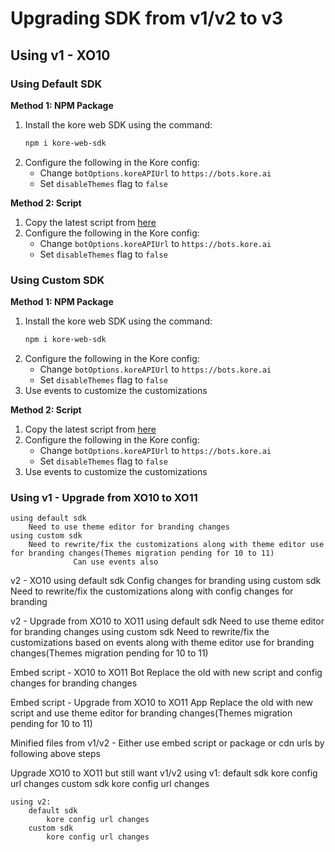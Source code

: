 # Upgrading SDK from v1/v2 to v3

## Using v1 - XO10

### Using Default SDK

**Method 1: NPM Package**

1. Install the kore web SDK using the command:
    ```bash
    npm i kore-web-sdk
    ```
2. Configure the following in the Kore config:
    - Change `botOptions.koreAPIUrl` to `https://bots.kore.ai`
    - Set `disableThemes` flag to `false`

**Method 2: Script**

1. Copy the latest script from [here]()
2. Configure the following in the Kore config:
    - Change `botOptions.koreAPIUrl` to `https://bots.kore.ai`
    - Set `disableThemes` flag to `false`

### Using Custom SDK

**Method 1: NPM Package**

1. Install the kore web SDK using the command:
    ```bash
    npm i kore-web-sdk
    ```
2. Configure the following in the Kore config:
    - Change `botOptions.koreAPIUrl` to `https://bots.kore.ai`
    - Set `disableThemes` flag to `false`
3. Use events to customize the customizations

**Method 2: Script**

1. Copy the latest script from [here]()
2. Configure the following in the Kore config:
    - Change `botOptions.koreAPIUrl` to `https://bots.kore.ai`
    - Set `disableThemes` flag to `false`
3. Use events to customize the customizations



### Using v1 - Upgrade from XO10 to XO11
    using default sdk
        Need to use theme editor for branding changes
    using custom sdk
        Need to rewrite/fix the customizations along with theme editor use for branding changes(Themes migration pending for 10 to 11)
                  Can use events also


v2 - XO10
    using default sdk
        Config changes for branding
    using custom sdk
        Need to rewrite/fix the customizations along with config changes for branding

v2 - Upgrade from XO10 to XO11
    using default sdk
        Need to use theme editor for branding changes
    using custom sdk
        Need to rewrite/fix the customizations based on events along with theme editor use for branding changes(Themes migration pending for 10 to 11)



Embed script - XO10 to XO11 Bot
    Replace the old with new script and config changes for branding changes

Embed script - Upgrade from XO10 to XO11 App
    Replace the old with new script and use theme editor for branding changes(Themes migration pending for 10 to 11)


Minified files from v1/v2 - 
    Either use embed script or package or cdn urls by following above steps




Upgrade XO10 to XO11 but still want v1/v2
    using v1:
        default sdk
            kore config url changes
        custom sdk
            kore config url changes
     
    using v2: 
        default sdk
            kore config url changes
        custom sdk
            kore config url changes